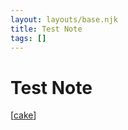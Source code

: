 ```yaml
---
layout: layouts/base.njk
title: Test Note
tags: []
---
```


# Test Note

[[cake]]

[//begin]: # "Autogenerated link references for markdown compatibility"
[cake]: ../recipes/cake "Cake"
[//end]: # "Autogenerated link references"